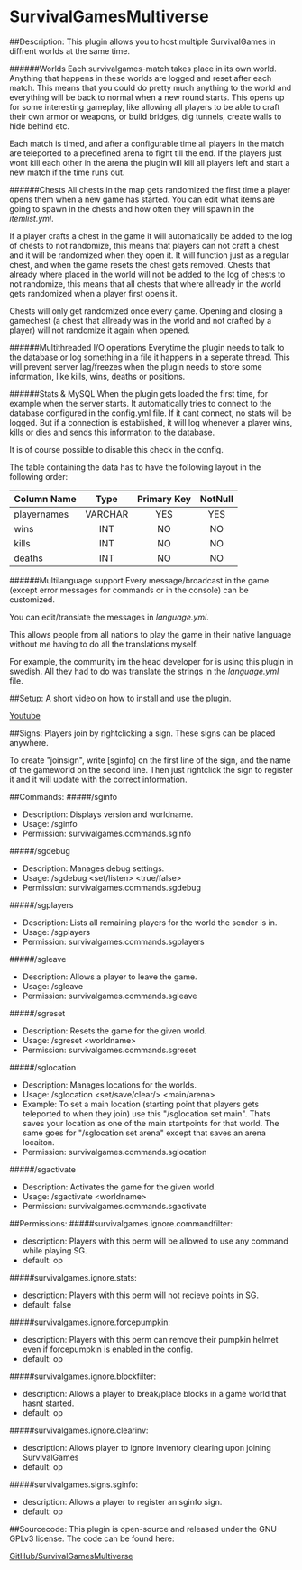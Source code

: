 SurvivalGamesMultiverse
=======================

##Description:
This plugin allows you to host multiple SurvivalGames in diffrent worlds at the same time.

######Worlds
Each survivalgames-match takes place in its own world. Anything that happens in these worlds are logged and reset after each match.
This means that you could do pretty much anything to the world and everything will be back to normal when a new round starts.
This opens up for some interesting gameplay, like allowing all players to be able to craft their own armor or weapons, or build bridges, dig tunnels, create walls to hide behind etc.

Each match is timed, and after a configurable time all players in the match are teleported to a predefined arena to fight till the end.
If the players just wont kill each other in the arena the plugin will kill all players left and start a new match if the time runs out.

######Chests
All chests in the map gets randomized the first time a player opens them when a new game has started.
You can edit what items are going to spawn in the chests and how often they will spawn in the _itemlist.yml_.

If a player crafts a chest in the game it will automatically be added to the log of chests to not randomize, this means that players can not craft a chest and it will be randomized when they open it. It will function just as a regular chest, and when the game resets the chest gets removed.
Chests that already where placed in the world will not be added to the log of chests to not randomize, this means that all chests that where allready in the world gets randomized when a player first opens it.

Chests will only get randomized once every game. Opening and closing a gamechest (a chest that allready was in the world and not crafted by a player) will not randomize it again when opened.

######Multithreaded I/O operations
Everytime the plugin needs to talk to the database or log something in a file it happens in a seperate thread.
This will prevent server lag/freezes when the plugin needs to store some information, like kills, wins, deaths or positions.

######Stats & MySQL
When the plugin gets loaded the first time, for example when the server starts. It automatically tries to connect to the database configured in the config.yml file.
If it cant connect, no stats will be logged. But if a connection is established, it will log whenever a player wins, kills or dies and sends this information to the database.

It is of course possible to disable this check in the config.

The table containing the data has to have the following layout in the following order:


Column Name  | Type    | Primary Key | NotNull
:------------|:-------:|:-----------:|:---------:|
playernames  | VARCHAR |     YES     |    YES    |
wins         |   INT   |     NO      |    NO     |
kills        |   INT   |     NO      |    NO     |
deaths       |   INT   |     NO      |    NO     |

######Multilanguage support
Every message/broadcast in the game (except error messages for commands or in the console) can be customized.

You can edit/translate the messages in _language.yml_. 

This allows people from all nations to play the game in their native language without me having to do all the translations myself.

For example, the community im the head developer for is using this plugin in swedish. All they had to do was translate the strings in the _language.yml_ file.

##Setup:
A short video on how to install and use the plugin.

[Youtube](http://youtu.be/H7H3dIWY_Xw)

##Signs:
Players join by rightclicking a sign. These signs can be placed anywhere.

To create "joinsign", write [sginfo] on the first line of the sign, and the name of the gameworld on the second line.
Then just rightclick the sign to register it and it will update with the correct information.

##Commands:
#####/sginfo
 - Description: Displays version and worldname.
 - Usage: /sginfo
 - Permission: survivalgames.commands.sginfo
 
#####/sgdebug
 - Description: Manages debug settings.
 - Usage:  /sgdebug \<set/listen\> \<true/false\>
 - Permission: survivalgames.commands.sgdebug
 
#####/sgplayers
 - Description: Lists all remaining players for the world the sender is in.
 - Usage: /sgplayers
 - Permission: survivalgames.commands.sgplayers
 
#####/sgleave
 - Description: Allows a player to leave the game.
 - Usage: /sgleave
 - Permission: survivalgames.commands.sgleave
 
#####/sgreset
 - Description: Resets the game for the given world.
 - Usage: /sgreset \<worldname\>
 - Permission: survivalgames.commands.sgreset

#####/sglocation
 - Description: Manages locations for the worlds.
 - Usage: /sglocation \<set/save/clear/\> \<main/arena\>
 - Example: To set a main location (starting point that players gets teleported to when they join) use this "/sglocation set main". Thats saves your location as one of the main startpoints for that world. The same goes for "/sglocation set arena" except that saves an arena locaiton.
 - Permission: survivalgames.commands.sglocation

#####/sgactivate
 - Description: Activates the game for the given world.
 - Usage: /sgactivate \<worldname\>
 - Permission: survivalgames.commands.sgactivate

##Permissions:
#####survivalgames.ignore.commandfilter:
 - description: Players with this perm will be allowed to use any command while playing SG.
 - default: op

#####survivalgames.ignore.stats:
 - description: Players with this perm will not recieve points in SG.
 - default: false

#####survivalgames.ignore.forcepumpkin:
 - description: Players with this perm can remove their pumpkin helmet even if forcepumpkin is enabled in the config.
 - default: op

#####survivalgames.ignore.blockfilter:
 - description: Allows a player to break/place blocks in a game world that hasnt started.
 - default: op

#####survivalgames.ignore.clearinv:
 - description: Allows player to ignore inventory clearing upon joining SurvivalGames
 - default: op

#####survivalgames.signs.sginfo:
 - description: Allows a player to register an sginfo sign.
 - default: op
 
##Sourcecode:
This plugin is open-source and released under the GNU-GPLv3 license. The code can be found here:

[GitHub/SurvivalGamesMultiverse](https://github.com/Chilinot/SurvivalGamesMultiverse)
